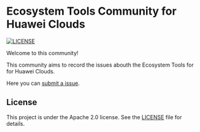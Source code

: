 # Ecosystem Tools Community for Huawei Clouds
[![LICENSE](https://img.shields.io/badge/license-Apache%202-blue.svg)](https://github.com/huawei-clouds/community/blob/master/LICENSE)

Welcome to this community!

This community aims to record the issues abouth the Ecosystem Tools for for Huawei Clouds.

Here you can [submit a issue](https://github.com/edisonxiang/community/issues).


## License
This project is under the Apache 2.0 license. See the [LICENSE](LICENSE) file for details.
